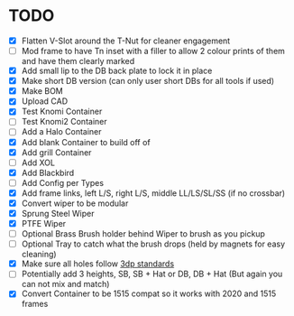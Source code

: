 # TODO

- [x] Flatten V-Slot around the T-Nut for cleaner engagement
- [ ] Mod frame to have Tn inset with a filler to allow 2 colour prints of them and have them clearly marked
- [x] Add small lip to the DB back plate to lock it in place
- [x] Make short DB version (can only user short DBs for all tools if used)
- [x] Make BOM
- [x] Upload CAD
- [x] Test Knomi Container
- [ ] Test Knomi2 Container
- [ ] Add a Halo Container
- [x] Add blank Container to build off of
- [x] Add grill Container
- [ ] Add XOL
- [x] Add Blackbird
- [ ] Add Config per Types
- [x] Add frame links, left L/S, right L/S, middle LL/LS/SL/SS (if no crossbar)
- [x] Convert wiper to be modular
- [x] Sprung Steel Wiper
- [x] PTFE Wiper
- [ ] Optional Brass Brush holder behind Wiper to brush as you pickup
- [ ] Optional Tray to catch what the brush drops (held by magnets for easy cleaning)
- [x] Make sure all holes follow [3dp standards](https://github.com/gregsaun/maker_cheatsheet/blob/master/3d_printing/techniques.md)
- [ ] Potentially add 3 heights, SB, SB + Hat or DB, DB + Hat (But again you can not mix and match)
- [x] Convert Container to be 1515 compat so it works with 2020 and 1515 frames

